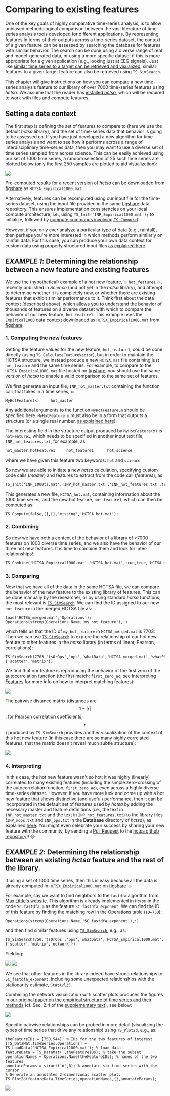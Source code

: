 # Comparing to existing features

One of the key goals of highly comparative time-series analysis, is to allow unbiased methodological comparison between the vast literature of time-series analysis tools developed for different applications. By representing features in terms of their outputs across a time-series dataset, the context of a given feature can be assessed by searching the database for features with similar behavior. The search can be done using a diverse range of real and model-generated data, or using a more specific dataset if this is more appropriate for a given application (e.g., looking just at EEG signals). Just like [similar time series to a target can be retrieved and visualized](sim\_search.md), similar features to a given target feature can also be retrieved using `TS_SimSearch`.

This chapter will give instructions on how you can compare a new time-series analysis feature to our library of over 7000 time-series features using _hctsa_. We assume that the reader has [installed _hctsa_](../setup/), which will be required to work with files and compute features.

## Setting a data context

The first step is defining the set of features to compare to (here we use the default _hctsa_ library), and the set of time-series data that behavior is going to be assessed on. If you have just developed a new algorithm for time-series analysis and want to see how it performs across a range of interdisciplinary time-series data, then you may want to use a diverse set of time series sampled from across science. This can be easily achieved using our set of 1000 time series, a random selection of 25 such time series are plotted below (only the first 250 samples are plotted to aid visualization):

![](../.gitbook/assets/Empirical1000\_25\_250samples.png)

Pre-computed results for a recent version of _hctsa_ can be downloaded from [figshare](https://figshare.com/articles/1000\_Empirical\_Time\_series/5436136) as `HCTSA_Empirical1000.mat`.

Alternatively, features can be recomputed using our input file for the time-series dataset, using the input file provided in the same [figshare](https://figshare.com/articles/1000\_Empirical\_Time\_series/5436136) data repository. This ensures implementation consistencies on your local compute architecture; i.e., using `TS_Init('INP_Empirical1000.mat');` to initialize, followed by [compute commands involving `TS_Compute`](../calculating/running\_computations.md)).

However, if you only ever analyze a particular type of data (e.g., rainfall), then perhaps you're more interested in which methods perform similarly on rainfall data. For this case, you can produce your own data context for custom data using properly structured input files [as explained here](../calculating/input\_files.md).

## _EXAMPLE 1_: Determining the relationship between a new feature and existing features

We use the (hypothetical) example of a hot new feature, :boom: `hot_feature1` :boom:, recently published in _Science_ (and not yet in the _hctsa_ library), and attempt to determine whether it is completely new, or whether there are existing features that exhibit similar performance to it. Think first about the data context (described above), which allows you to understand the behavior of thousands of features on a diverse dataset with which to compare the behavior of our new feature, `hot_feature1`. This example uses the `Empirical1000` data context downloaded as `HCTSA_Empirical1000.mat` from [figshare](https://figshare.com/articles/1000\_Empirical\_Time\_series/5436136).

### 1. Computing the new features

Getting the feature values for the new feature, `hot_feature1`, could be done directly (using `TS_CalculateFeatureVector`), but in order to maintain the HCTSA structure, we instead produce a new `HCTSA.mat` file containing just `hot_feature` and the same time series. For example, to compare to the `HCTSA_Empirical1000.mat` file hosted on [figshare](https://figshare.com/articles/1000\_Empirical\_Time\_series/5436136), you should use the same version of _hctsa_ to enable a valid comparison to the same set of features.

We first generate an input file, `INP_hot_master.txt` containing the function call, that takes in a time series, `x`:

```
MyHotFeature(x)     hot_master
```

Any additional arguments to the function `MyHotFeature.m` should be specified here. `MyHotFeature.m` must also be in a form that outputs a structure (or a single real number, [as explained here](../calculating/input\_files.md)).

The interesting field in the structure output produced by `MyHotFeature(x)` is `hotFeature1`, which needs to be specified in another input text file, `INP_hot_features.txt`, for example, as:

```
hot_master.hotFeature1     hot_feature1      hot,science
```

where we have given this feature two keywords: `hot` and `science`.

So now we are able to initiate a new _hctsa_ calculation, specifying custom code calls (_master_) and features to extract from the code call (_features_), as:

```
TS_Init('INP_1000ts.mat','INP_hot_master.txt','INP_hot_features.txt',true,'HCTSA_hot.mat');
```

This generates a new file, `HCTSA_hot.mat`, containing information about the 1000 time series, and the new hot feature, `hot_feature1`, which can then be computed as:

```
TS_Compute(false,[],[],'missing','HCTSA_hot.mat');
```

### 2. Combining

So now we have both a context of the behavior of a library of >7000 features on 1000 diverse time series, and we also have the behavior of our three hot new features. It is time to combine them and look for inter-relationships!

```
TS_Combine('HCTSA_Empirical1000.mat','HCTSA_hot.mat',true,true,'HCTSA_merged.mat');
```

### 3. Comparing

Now that we have all of the data in the same HCTSA file, we can compare the behavior of the new feature to the existing library of features. This can be done manually by the researcher, or by using standard _hctsa_ functions; the most relevant is [`TS_SimSearch`](sim\_search.md). We can find the ID assigned to our new `hot_feature` in the merged HCTSA file as:

```
load('HCTSA_merged.mat','Operations');
Operations(strcmp(Operations.Name,'my_hot_feature'),:)
```

which tells us that the ID of `my_hot_feature` in `HCTSA_merged.mat` is 7703. Then we can use [`TS_SimSearch`](sim\_search.md) to explore the relationship of our hot new feature to other features in the _hctsa_ library (in terms of linear, Pearson, correlations):

```
TS_SimSearch(7703,'tsOrOps','ops','whatData','HCTSA_merged.mat','whatPlots',{'scatter','matrix'})
```

We find that our feature is reproducing the behavior of the first zero of the autocorrelation function (the first match: `first_zero_ac`; see [Interpreting Features](interpreting-features.md) for more info on how to interpret matching features):

![](<../.gitbook/assets/Screen Shot 2017-09-25 at 18.43.11.png>)

The pairwise distance matrix (distances are $$1-|r|$$, for Pearson correlation coefficients, $$r$$) produced by `TS_SimSearch` provides another visualization of the context of this hot new feature (in this case there are so many highly correlated features, that the matrix doesn't reveal much subtle structure):

![](<../.gitbook/assets/Screen Shot 2017-09-25 at 18.42.09.png>)

### 4. Interpreting

In this case, the hot new feature wasn't so hot: it was highly (linearly) correlated to many existing features (including the simple zero-crossing of the autocorrelation function, `first_zero_ac`), even across a highly diverse time-series dataset. However, if you have more luck and come up with a hot new feature that shows distinctive (and useful) performance, then it can be incorporated in the default set of features used by _hctsa_ by adding the necessary master and feature definitions (i.e., the text in `INP_hot_master.txt` and the text in `INP_hot_features.txt`) to the library files (`INP_mops.txt` and `INP_ops.txt` in the **Database** directory of _hctsa_), as explained [here](https://github.com/benfulcher/hctsaDocumentation/tree/230d1b1b62d275fb646ed62335f9bc545af84ebb/inputfiles.md). You might even celebrate your success by sharing your new feature with the community, by sending a [Pull Request](https://help.github.com/articles/using-pull-requests/) to the [hctsa github repository](https://github.com/benfulcher/hctsa)!! :satisfied:

## _EXAMPLE 2_: Determining the relationship between an existing _hctsa_ feature and the rest of the library.

If using a set of 1000 time series, then this is easy because all the data is already computed in `HCTSA_Empirical1000.mat` on [figshare](https://figshare.com/articles/1000\_Empirical\_Time\_series/5436136) :relaxed:

For example, say we want to find neighbors to the `fastdfa` algorithm from [Max Little's website](http://www.maxlittle.net/software/index.php). This algorithm is already implemented in _hctsa_ in the code `SC_fastdfa.m` as the feature `SC_fastdfa_exponent`. We can find the ID of this feature by finding the matching row in the Operations table (`ID=750`):

```
Operations(strcmp(Operations.Name,'SC_fastdfa_exponent'),:)
```

and then find similar features using [`TS_SimSearch`](sim\_search.md), e.g., as:

```
TS_SimSearch(750,'tsOrOps','ops','whatData','HCTSA_Empirical1000.mat','whatPlots',{'scatter','matrix','network'})
```

Yielding:

![](../.gitbook/assets/SC\_fastDFA\_scatters.png) ![](../.gitbook/assets/SC\_fastDFA\_matrix.png)

We see that other features in the library indeed have strong relationships to `SC_fastdfa_exponent`, including some unexpected relationships with the stationarity estimate, `StatAvl25`.

Combining the network visualization with scatter plots produces the figures in [our original paper on the empirical structure of time series and their methods](http://rsif.royalsocietypublishing.org/content/10/83/20130048.full) (cf. Sec. 2.4 of the [supplementary text](http://rsif.royalsocietypublishing.org/highwire/filestream/23294/field\_highwire\_adjunct\_files/0/rsif20130048supp1.pdf)), see below:

![](../.gitbook/assets/ApEn\_network.png)

Specific pairwise relationships can be probed in more detail (visualizing the types of time series that drive any relationship) using `TS_Plot2d`, e.g., as:

```
theFeatureIDs = [750,544]; % IDs for the two features of interest
[TS_DataMat,TimeSeries,Operations] = TS_LoadData('HCTSA_Empirical1000.mat'); % load data
featureData = TS_DataMat(:,theFeatureIDs); % take the subset
operationNames = Operations.Name(theFeatureIDs); % names of the two features
annotateParams = struct('n',6); % annotate six time series with the cursor
% Generate an annotated 2-dimensional scatter plot:
TS_Plot2d(featureData,TimeSeries,operationNames,{},annotateParams);
```

![](../.gitbook/assets/SC\_fastDFA\_2d.png)
